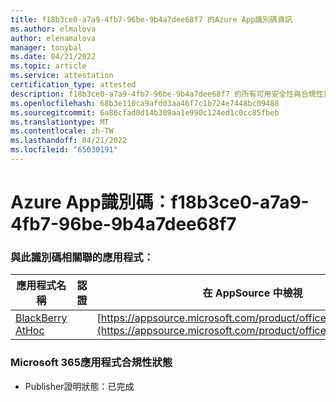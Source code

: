 ```yaml
---
title: f18b3ce0-a7a9-4fb7-96be-9b4a7dee68f7 的Azure App識別碼資訊
ms.author: elmalova
author: elenamalova
manager: tonybal
ms.date: 04/21/2022
ms.topic: article
ms.service: attestation
certification_type: attested
description: f18b3ce0-a7a9-4fb7-96be-9b4a7dee68f7 的所有可用安全性與合規性資訊。
ms.openlocfilehash: 68b3e110ca9afd03aa46f7c1b724e7448bc09488
ms.sourcegitcommit: 6a86cfad0d14b309aa1e990c124ed1c0cc85fbeb
ms.translationtype: MT
ms.contentlocale: zh-TW
ms.lasthandoff: 04/21/2022
ms.locfileid: "65030191"
---
```

# <a name="azure-app-id-f18b3ce0-a7a9-4fb7-96be-9b4a7dee68f7"></a>Azure App識別碼：f18b3ce0-a7a9-4fb7-96be-9b4a7dee68f7


### <a name="apps-associated-with-this-id"></a>與此識別碼相關聯的應用程式：
| **應用程式名稱** | **認證** | **在 AppSource 中檢視** |
|--------------|---------------|-----------------------|
| [BlackBerry AtHoc](../forward/WA200003065.md) |  | [https://appsource.microsoft.com/product/office/WA200003065](https://appsource.microsoft.com/product/office/WA200003065) |

### <a name="microsoft-365-app-compliance-status"></a>Microsoft 365應用程式合規性狀態
- Publisher證明狀態：已完成
